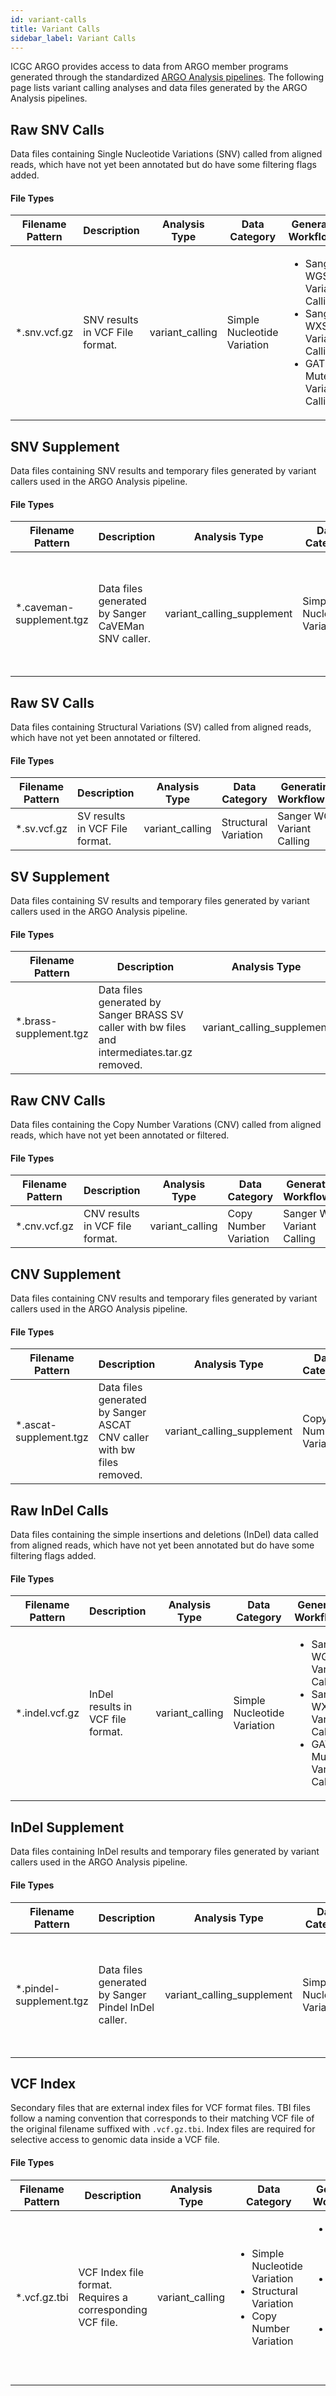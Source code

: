 ```yaml
---
id: variant-calls
title: Variant Calls
sidebar_label: Variant Calls
---
```


ICGC ARGO provides access to data from ARGO member programs generated through the standardized [ARGO Analysis pipelines](/docs/analysis-workflows/analysis-overview). The following page lists variant calling analyses and data files generated by the ARGO Analysis pipelines.

## Raw SNV Calls

Data files containing Single Nucleotide Variations (SNV) called from aligned reads, which have not yet been annotated but do have some filtering flags added.

#### File Types

| Filename Pattern | Description                     | Analysis Type   | Data Category               | Generating Workflow(s)                                                                                                  |
| ---------------- | ------------------------------- | --------------- | --------------------------- | ----------------------------------------------------------------------------------------------------------------------- |
| \*.snv.vcf.gz    | SNV results in VCF File format. | variant_calling | Simple Nucleotide Variation | <ul><li>Sanger WGS Variant Calling </li><li>Sanger WXS Variant Calling </li><li> GATK Mutect2 Variant Calling</li></ul> |

## SNV Supplement

Data files containing SNV results and temporary files generated by variant callers used in the ARGO Analysis pipeline.

#### File Types

| Filename Pattern          | Description                                        | Analysis Type              | Data Category               | Generating Workflow(s)                                                            |
| ------------------------- | -------------------------------------------------- | -------------------------- | --------------------------- | --------------------------------------------------------------------------------- |
| \*.caveman-supplement.tgz | Data files generated by Sanger CaVEMan SNV caller. | variant_calling_supplement | Simple Nucleotide Variation | <ul><li>Sanger WGS Variant Calling </li><li>Sanger WXS Variant Calling </li></ul> |

## Raw SV Calls

Data files containing Structural Variations (SV) called from aligned reads, which have not yet been annotated or filtered.

#### File Types

| Filename Pattern | Description                    | Analysis Type   | Data Category        | Generating Workflow(s)     |
| ---------------- | ------------------------------ | --------------- | -------------------- | -------------------------- |
| \*.sv.vcf.gz     | SV results in VCF File format. | variant_calling | Structural Variation | Sanger WGS Variant Calling |

## SV Supplement

Data files containing SV results and temporary files generated by variant callers used in the ARGO Analysis pipeline.

#### File Types

| Filename Pattern        | Description                                                                                    | Analysis Type              | Data Category        | Generating Workflow(s)     |
| ----------------------- | ---------------------------------------------------------------------------------------------- | -------------------------- | -------------------- | -------------------------- |
| \*.brass-supplement.tgz | Data files generated by Sanger BRASS SV caller with bw files and intermediates.tar.gz removed. | variant_calling_supplement | Structural Variation | Sanger WGS Variant Calling |

## Raw CNV Calls

Data files containing the Copy Number Varations (CNV) called from aligned reads, which have not yet been annotated or filtered.

#### File Types

| Filename Pattern | Description                     | Analysis Type   | Data Category         | Generating Workflow(s)     |
| ---------------- | ------------------------------- | --------------- | --------------------- | -------------------------- |
| \*.cnv.vcf.gz    | CNV results in VCF file format. | variant_calling | Copy Number Variation | Sanger WGS Variant Calling |

## CNV Supplement

Data files containing CNV results and temporary files generated by variant callers used in the ARGO Analysis pipeline.

#### File Types

| Filename Pattern        | Description                                                            | Analysis Type              | Data Category         | Generating Workflow(s)     |
| ----------------------- | ---------------------------------------------------------------------- | -------------------------- | --------------------- | -------------------------- |
| \*.ascat-supplement.tgz | Data files generated by Sanger ASCAT CNV caller with bw files removed. | variant_calling_supplement | Copy Number Variation | Sanger WGS Variant Calling |

## Raw InDel Calls

Data files containing the simple insertions and deletions (InDel) data called from aligned reads, which have not yet been annotated but do have some filtering flags added.

#### File Types

| Filename Pattern | Description                       | Analysis Type   | Data Category               | Generating Workflow(s)                                                                                                  |
| ---------------- | --------------------------------- | --------------- | --------------------------- | ----------------------------------------------------------------------------------------------------------------------- |
| \*.indel.vcf.gz  | InDel results in VCF file format. | variant_calling | Simple Nucleotide Variation | <ul><li>Sanger WGS Variant Calling </li><li>Sanger WXS Variant Calling </li><li> GATK Mutect2 Variant Calling</li></ul> |

## InDel Supplement

Data files containing InDel results and temporary files generated by variant callers used in the ARGO Analysis pipeline.

#### File Types

| Filename Pattern         | Description                                         | Analysis Type              | Data Category               | Generating Workflow(s)                                                            |
| ------------------------ | --------------------------------------------------- | -------------------------- | --------------------------- | --------------------------------------------------------------------------------- |
| \*.pindel-supplement.tgz | Data files generated by Sanger Pindel InDel caller. | variant_calling_supplement | Simple Nucleotide Variation | <ul><li>Sanger WGS Variant Calling </li><li>Sanger WXS Variant Calling </li></ul> |

## VCF Index

Secondary files that are external index files for VCF format files. TBI files follow a naming convention that corresponds to their matching VCF file of the original filename suffixed with `.vcf.gz.tbi`. Index files are required for selective access to genomic data inside a VCF file.

#### File Types

| Filename Pattern | Description                                               | Analysis Type   | Data Category                                                                                            | Generating Workflow(s)                                                                                                  |
| ---------------- | --------------------------------------------------------- | --------------- | -------------------------------------------------------------------------------------------------------- | ----------------------------------------------------------------------------------------------------------------------- |
| \*.vcf.gz.tbi    | VCF Index file format. Requires a corresponding VCF file. | variant_calling | <ul><li>Simple Nucleotide Variation</li><li>Structural Variation</li><li>Copy Number Variation</li></ul> | <ul><li>Sanger WGS Variant Calling </li><li>Sanger WXS Variant Calling </li><li> GATK Mutect2 Variant Calling</li></ul> |
